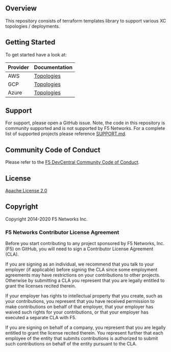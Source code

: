 ## Overview

This repository consists of terraform templates library to support various XC topologies / deployments.

## Getting Started

To get started have a look at:

| Provider | Documentation                                                                 |
|----------|-------------------------------------------------------------------------------|
| AWS      | [Topologies](https://github.com/f5devcentral/terraform-xc-aws-ce/tree/main)   |
| GCP      | [Topologies](https://github.com/f5devcentral/terraform-xc-gcp-ce/tree/main)   |
| Azure    | [Topologies](https://github.com/f5devcentral/terraform-xc-azure-ce/tree/main) |

## Support

For support, please open a GitHub issue. Note, the code in this repository is community supported and is not supported
by F5 Networks. For a complete list of supported projects please reference [SUPPORT.md](SUPPORT.md).

## Community Code of Conduct

Please refer to the [F5 DevCentral Community Code of Conduct](code_of_conduct.md).

## License

[Apache License 2.0](LICENSE)

## Copyright

Copyright 2014-2020 F5 Networks Inc.

### F5 Networks Contributor License Agreement

Before you start contributing to any project sponsored by F5 Networks, Inc. (F5) on GitHub, you will need to sign a
Contributor License Agreement (CLA).

If you are signing as an individual, we recommend that you talk to your employer (if applicable) before signing the CLA
since some employment agreements may have restrictions on your contributions to other projects.
Otherwise by submitting a CLA you represent that you are legally entitled to grant the licenses recited therein.

If your employer has rights to intellectual property that you create, such as your contributions, you represent that you
have received permission to make contributions on behalf of that employer, that your employer has waived such rights for
your contributions, or that your employer has executed a separate CLA with F5.

If you are signing on behalf of a company, you represent that you are legally entitled to grant the license recited
therein.
You represent further that each employee of the entity that submits contributions is authorized to submit such
contributions on behalf of the entity pursuant to the CLA.
